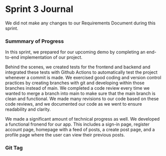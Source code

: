# Sprint 3 Journal

<!-- As before, for any changes to the Requirements Document, add a link to a difference document in your Sprint Journal. The difference document is separate from the Requirements Document and there are a couple ways to create it:

1) Format added text with underline and deleted text with strikethrough.
2) Generate a URL comparing commits of your document before and after changes.
If your Requirements Document did not change this sprint, clearly say so in your Sprint Journal. -->

We did not make any changes to our Requirements Document during this sprint. 

### Summmary of Progress
In this sprint, we prepared for our upcoming demo by completing an end-to-end implementation of our project. 

Behind the scenes, we created tests for the frontend and backend and integrated these tests with Github Actions to automatically test the project whenever a commit is made. We exercised good coding and version control practices by creating branches with git and developing within those branches instead of main. We completed a code review every time we wanted to merge a branch into main to make sure that the main branch is clean and functional. We made many revisions to our code based on these code reviews, and we documented our code as we went to ensure readability and clarity.

We made a significant amount of technical progress as well. We developed a functional fronend for our app. This includes a sign-in page, register account page, homepage with a feed of posts, a create post page, and a profile page where the user can view their previous posts.



### Git Tag


<!-- Make an entry in your Sprint Journal document including:

A summary of non-user-facing progress for this milestone. -->


<!-- Make an entry in your Sprint Journal that includes:

Name of the git tag for the commit containing your demo code. -->